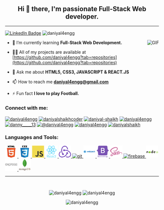 <h2 align="center">Hi 👋 there, I'm passionate Full-Stack Web developer.</h2>

<hr>
<!-- <p align="left"> <img src="https://komarev.com/ghpvc/?username=daniyal4engg&label=Profile%20views&color=0e75b6&style=flat" alt="daniyal4engg" /> </p> -->

<!-- <p align="left"> <a href="https://twitter.com/daniyal4engg" target="blank"><img src="https://img.shields.io/twitter/follow/daniyal4engg?logo=twitter&style=for-the-badge" alt="daniyal4engg" /></a> </p> -->
<!--  -->
<p align="left">
<a target="_blank"  href="https://www.linkedin.com/in/daniyalshaikhcoder/"><img src="https://img.shields.io/badge/-@daniyalshaikhcoder-0077B5?style=flat-square&amp;labelColor=0077B5&amp;logo=LinkedIn&amp;link=https://www.linkedin.com/in/daniyalshaikhcoder/" alt="LinkedIn Badge"></a>
<a target="_blank"><img src="https://komarev.com/ghpvc/?username=daniyal4engg&label=Profile%20views&color=0e75b6&style=flat" alt="daniyal4engg" /> </a>
</p>

</p>

<img align="right" alt="GIF" height="200px" src="https://raw.githubusercontent.com/axilleasiv/vscode-javascript-repl-docs/master/vscode-javascript-repl.gif" />

- 🌱 I’m currently learning **Full-Stack Web Development.**

- 👨‍💻 All of my projects are available at [https://github.com/daniyal4engg?tab=repositories](https://github.com/daniyal4engg?tab=repositories)

- 💬 Ask me about **HTML5, CSS3, JAVASCRIPT & REACT.JS**

- 📫 How to reach me **daniyal4engg@gmail.com**

- ⚡ Fun fact **I love to play Football.**

<h3 align="left">Connect with me:</h3>
<p align="left">
<a href="https://twitter.com/daniyal4engg" target="blank"><img align="center" src="https://raw.githubusercontent.com/rahuldkjain/github-profile-readme-generator/master/src/images/icons/Social/twitter.svg" alt="daniyal4engg" height="30" width="40" /></a>
<a href="https://linkedin.com/in/daniyalshaikhcoder" target="blank"><img align="center" src="https://raw.githubusercontent.com/rahuldkjain/github-profile-readme-generator/master/src/images/icons/Social/linked-in-alt.svg" alt="daniyalshaikhcoder" height="30" width="40" /></a>
<a href="https://stackoverflow.com/users/daniyal-shaikh" target="blank"><img align="center" src="https://raw.githubusercontent.com/rahuldkjain/github-profile-readme-generator/master/src/images/icons/Social/stack-overflow.svg" alt="daniyal-shaikh" height="30" width="40" /></a>
<a href="https://codesandbox.com/daniyal4engg" target="blank"><img align="center" src="https://raw.githubusercontent.com/rahuldkjain/github-profile-readme-generator/master/src/images/icons/Social/codesandbox.svg" alt="daniyal4engg" height="30" width="40" /></a>
<a href="https://instagram.com/danny_____13" target="blank"><img align="center" src="https://raw.githubusercontent.com/rahuldkjain/github-profile-readme-generator/master/src/images/icons/Social/instagram.svg" alt="danny_____13" height="30" width="40" /></a>
<a href="https://medium.com/@daniyal4engg" target="blank"><img align="center" src="https://raw.githubusercontent.com/rahuldkjain/github-profile-readme-generator/master/src/images/icons/Social/medium.svg" alt="@daniyal4engg" height="30" width="40" /></a>
<a href="https://www.hackerrank.com/daniyal4engg" target="blank"><img align="center" src="https://raw.githubusercontent.com/rahuldkjain/github-profile-readme-generator/master/src/images/icons/Social/hackerrank.svg" alt="daniyal4engg" height="30" width="40" /></a>
<a href="https://www.leetcode.com/daniyalshaikh" target="blank"><img align="center" src="https://raw.githubusercontent.com/rahuldkjain/github-profile-readme-generator/master/src/images/icons/Social/leet-code.svg" alt="daniyalshaikh" height="30" width="40" /></a>
</p>

<!--LANGUAGES  -->
<h3 align="left">Languages and Tools:</h3>
<p align="left"> 
<a href="https://www.w3.org/html/" target="_blank" rel="noreferrer"> <img src="https://raw.githubusercontent.com/devicons/devicon/master/icons/html5/html5-original-wordmark.svg" alt="html5" width="40" height="40"/> </a>
<a href="https://www.w3schools.com/css/" target="_blank" rel="noreferrer"> <img src="https://raw.githubusercontent.com/devicons/devicon/master/icons/css3/css3-original-wordmark.svg" alt="css3" width="40" height="40"/> </a>
<a href="https://developer.mozilla.org/en-US/docs/Web/JavaScript" target="_blank" rel="noreferrer"> <img src="https://raw.githubusercontent.com/devicons/devicon/master/icons/javascript/javascript-original.svg" alt="javascript" width="40" height="40"/> </a>
 <a href="https://reactjs.org/" target="_blank" rel="noreferrer"> <img src="https://raw.githubusercontent.com/devicons/devicon/master/icons/react/react-original-wordmark.svg" alt="react" width="40" height="40"/> </a>
 <a href="https://redux.js.org" target="_blank" rel="noreferrer"> <img src="https://raw.githubusercontent.com/devicons/devicon/master/icons/redux/redux-original.svg" alt="redux" width="40" height="40"/> </a>
 <a href="https://git-scm.com/" target="_blank" rel="noreferrer"> <img src="https://www.vectorlogo.zone/logos/git-scm/git-scm-icon.svg" alt="git" width="40" height="40"/> </a>
  <a href="https://webpack.js.org" target="_blank" rel="noreferrer"> <img src="https://raw.githubusercontent.com/devicons/devicon/d00d0969292a6569d45b06d3f350f463a0107b0d/icons/webpack/webpack-original-wordmark.svg" alt="webpack" width="40" height="40"/> </a>
<a href="https://getbootstrap.com" target="_blank" rel="noreferrer"> <img src="https://raw.githubusercontent.com/devicons/devicon/master/icons/bootstrap/bootstrap-plain-wordmark.svg" alt="bootstrap" width="40" height="40"/> </a>
<a href="https://sass-lang.com" target="_blank" rel="noreferrer"> <img src="https://raw.githubusercontent.com/devicons/devicon/master/icons/sass/sass-original.svg" alt="sass" width="40" height="40"/> </a>
<a href="https://firebase.google.com/" target="_blank" rel="noreferrer"> <img src="https://www.vectorlogo.zone/logos/firebase/firebase-icon.svg" alt="firebase" width="40" height="40"/> </a>
<a href="https://nodejs.org" target="_blank" rel="noreferrer"> <img src="https://raw.githubusercontent.com/devicons/devicon/master/icons/nodejs/nodejs-original-wordmark.svg" alt="nodejs" width="40" height="40"/> </a>
<a href="https://expressjs.com" target="_blank" rel="noreferrer"> <img src="https://raw.githubusercontent.com/devicons/devicon/master/icons/express/express-original-wordmark.svg" alt="express" width="40" height="40"/> </a> <a href="https://www.mongodb.com/" target="_blank" rel="noreferrer"> <img src="https://raw.githubusercontent.com/devicons/devicon/master/icons/mongodb/mongodb-original-wordmark.svg" alt="mongodb" width="40" height="40"/> </a> 
<!-- <a href="https://www.mysql.com/" target="_blank" rel="noreferrer"> <img src="https://raw.githubusercontent.com/devicons/devicon/master/icons/mysql/mysql-original-wordmark.svg" alt="mysql" width="40" height="40"/> </a> -->
  </p>
<hr>
<br>
<p align="center">
<img  src="https://github-readme-stats.vercel.app/api?username=daniyal4engg&show_icons=true&theme=onedark" alt="daniyal4engg" />
<img  height="195" src="https://github-readme-stats.vercel.app/api/top-langs?username=daniyal4engg&show=css&theme=nord" alt="daniyal4engg" />
</p>

<p align="center" border-radius="300px"><img  src="https://github-readme-streak-stats.herokuapp.com/?user=daniyal4engg&theme=nord" alt="daniyal4engg" /></p>
